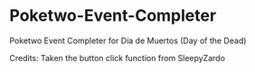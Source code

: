 # Poketwo-Event-Completer
Poketwo Event Completer for Día de Muertos (Day of the Dead)

Credits:
Taken the button click function from SleepyZardo
